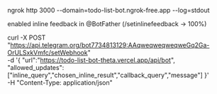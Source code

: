 

ngrok http 3000 --domain=todo-list-bot.ngrok-free.app --log=stdout


enabled inline feedback in @BotFather (/setinlinefeedback → 100%)


  curl -X POST "https://api.telegram.org/bot7734813129:AAqweqweqweqweGq2Ga-OrULSxkVmfc/setWebhook" \
     -d '{
           "url":"https://todo-list-bot-theta.vercel.app/api/bot",
           "allowed_updates":["inline_query","chosen_inline_result","callback_query","message"]
         }' \
     -H "Content-Type: application/json"